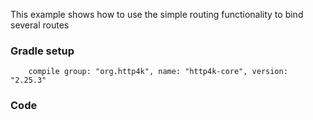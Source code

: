 This example shows how to use the simple routing functionality to bind several routes

### Gradle setup
```
    compile group: "org.http4k", name: "http4k-core", version: "2.25.3"
```

### Code
<script src="https://gist-it.appspot.com/https://github.com/http4k/http4k/blob/master/src/docs/cookbook/simple_routing/example.kt"></script>
